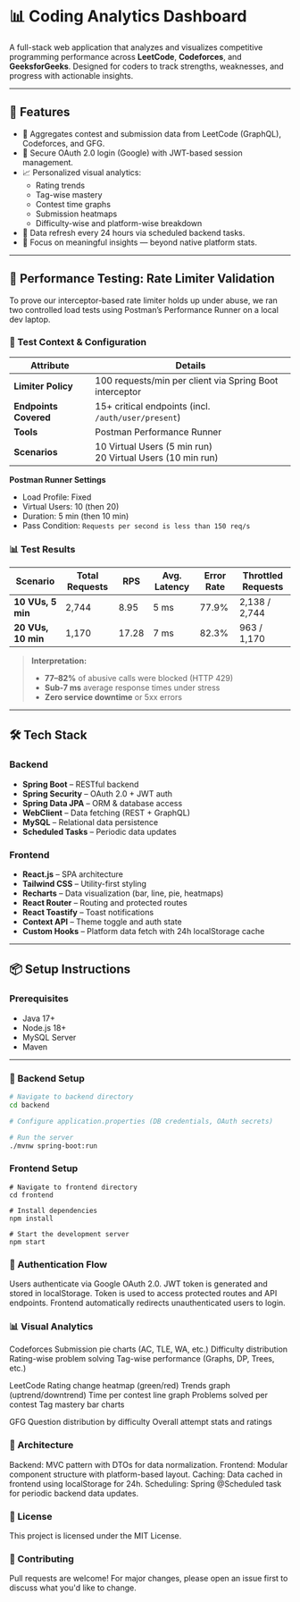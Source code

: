 # 📊 Coding Analytics Dashboard

A full-stack web application that analyzes and visualizes competitive programming performance across **LeetCode**, **Codeforces**, and **GeeksforGeeks**. Designed for coders to track strengths, weaknesses, and progress with actionable insights.

---

## 🚀 Features

- 🔗 Aggregates contest and submission data from LeetCode (GraphQL), Codeforces, and GFG.
- 🔐 Secure OAuth 2.0 login (Google) with JWT-based session management.
- 📈 Personalized visual analytics: 
  - Rating trends
  - Tag-wise mastery
  - Contest time graphs
  - Submission heatmaps
  - Difficulty-wise and platform-wise breakdown
- 🔄 Data refresh every 24 hours via scheduled backend tasks.
- 🧠 Focus on meaningful insights — beyond native platform stats.

---

## 🚀 Performance Testing: Rate Limiter Validation

To prove our interceptor-based rate limiter holds up under abuse, we ran two controlled load tests using Postman’s Performance Runner on a local dev laptop.

### 🔧 Test Context & Configuration

| Attribute             | Details                                           |
|-----------------------|---------------------------------------------------|
| **Limiter Policy**    | 100 requests/min per client via Spring Boot interceptor  
| **Endpoints Covered** | 15+ critical endpoints (incl. `/auth/user/present`)  
| **Tools**             | Postman Performance Runner  
| **Scenarios**         | 10 Virtual Users (5 min run)<br>20 Virtual Users (10 min run)  

**Postman Runner Settings**  
- Load Profile: Fixed  
- Virtual Users: 10 (then 20)  
- Duration: 5 min (then 10 min)  
- Pass Condition: `Requests per second is less than 150 req/s`

### 📊 Test Results


| Scenario          | Total Requests | RPS   | Avg. Latency | Error Rate | Throttled Requests |
|-------------------|----------------|-------|--------------|------------|--------------------|
| **10 VUs, 5 min** | 2,744          | 8.95  | 5 ms         | 77.9%      | 2,138 / 2,744      |
| **20 VUs, 10 min**| 1,170          | 17.28 | 7 ms         | 82.3%      | 963 / 1,170        |

> **Interpretation:**  
> - **77–82%** of abusive calls were blocked (HTTP 429)  
> - **Sub-7 ms** average response times under stress  
> - **Zero service downtime** or 5xx errors  

---



## 🛠️ Tech Stack

### Backend
- **Spring Boot** – RESTful backend
- **Spring Security** – OAuth 2.0 + JWT auth
- **Spring Data JPA** – ORM & database access
- **WebClient** – Data fetching (REST + GraphQL)
- **MySQL** – Relational data persistence
- **Scheduled Tasks** – Periodic data updates

### Frontend
- **React.js** – SPA architecture
- **Tailwind CSS** – Utility-first styling
- **Recharts** – Data visualization (bar, line, pie, heatmaps)
- **React Router** – Routing and protected routes
- **React Toastify** – Toast notifications
- **Context API** – Theme toggle and auth state
- **Custom Hooks** – Platform data fetch with 24h localStorage cache

---

## 📦 Setup Instructions

### Prerequisites
- Java 17+
- Node.js 18+
- MySQL Server
- Maven

---

### 🔧 Backend Setup

```bash
# Navigate to backend directory
cd backend

# Configure application.properties (DB credentials, OAuth secrets)

# Run the server
./mvnw spring-boot:run
```

### Frontend Setup
```
# Navigate to frontend directory
cd frontend

# Install dependencies
npm install

# Start the development server
npm start
```

### 🔐 Authentication Flow
Users authenticate via Google OAuth 2.0.
JWT token is generated and stored in localStorage.
Token is used to access protected routes and API endpoints.
Frontend automatically redirects unauthenticated users to login.



### 📊 Visual Analytics
Codeforces
Submission pie charts (AC, TLE, WA, etc.)
Difficulty distribution
Rating-wise problem solving
Tag-wise performance (Graphs, DP, Trees, etc.)

LeetCode
Rating change heatmap (green/red)
Trends graph (uptrend/downtrend)
Time per contest line graph
Problems solved per contest
Tag mastery bar charts

GFG
Question distribution by difficulty
Overall attempt stats and ratings

### 🧱 Architecture
Backend: MVC pattern with DTOs for data normalization.
Frontend: Modular component structure with platform-based layout.
Caching: Data cached in frontend using localStorage for 24h.
Scheduling: Spring @Scheduled task for periodic backend data updates.

### 📄 License
This project is licensed under the MIT License.

### 🤝 Contributing
Pull requests are welcome! For major changes, please open an issue first to discuss what you'd like to change.


